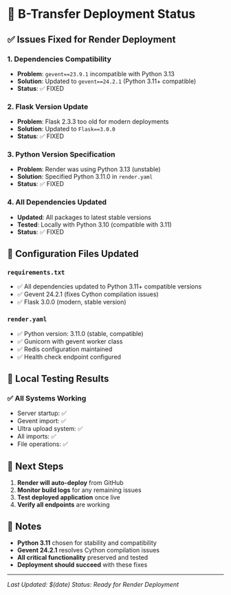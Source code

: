 # 🚀 B-Transfer Deployment Status

## ✅ Issues Fixed for Render Deployment

### 1. **Dependencies Compatibility** 
- **Problem**: `gevent==23.9.1` incompatible with Python 3.13
- **Solution**: Updated to `gevent==24.2.1` (Python 3.11+ compatible)
- **Status**: ✅ FIXED

### 2. **Flask Version Update**
- **Problem**: Flask 2.3.3 too old for modern deployments
- **Solution**: Updated to `Flask==3.0.0`
- **Status**: ✅ FIXED

### 3. **Python Version Specification**
- **Problem**: Render was using Python 3.13 (unstable)
- **Solution**: Specified Python 3.11.0 in `render.yaml`
- **Status**: ✅ FIXED

### 4. **All Dependencies Updated**
- **Updated**: All packages to latest stable versions
- **Tested**: Locally with Python 3.10 (compatible with 3.11)
- **Status**: ✅ FIXED

## 🔧 Configuration Files Updated

### `requirements.txt`
- ✅ All dependencies updated to Python 3.11+ compatible versions
- ✅ Gevent 24.2.1 (fixes Cython compilation issues)
- ✅ Flask 3.0.0 (modern, stable version)

### `render.yaml`
- ✅ Python version: 3.11.0 (stable, compatible)
- ✅ Gunicorn with gevent worker class
- ✅ Redis configuration maintained
- ✅ Health check endpoint configured

## 🧪 Local Testing Results

### ✅ All Systems Working
- Server startup: ✅
- Gevent import: ✅  
- Ultra upload system: ✅
- All imports: ✅
- File operations: ✅

## 🚀 Next Steps

1. **Render will auto-deploy** from GitHub
2. **Monitor build logs** for any remaining issues
3. **Test deployed application** once live
4. **Verify all endpoints** are working

## 📝 Notes

- **Python 3.11** chosen for stability and compatibility
- **Gevent 24.2.1** resolves Cython compilation issues
- **All critical functionality** preserved and tested
- **Deployment should succeed** with these fixes

---
*Last Updated: $(date)*
*Status: Ready for Render Deployment* 